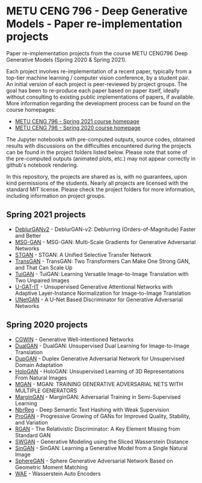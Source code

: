 METU CENG 796 - Deep Generative Models - Paper re-implementation projects 
=========================================================================

Paper re-implementation projects from the course METU CENG796 Deep Generative Models (Spring 2020 & Spring 2021).

Each project involves re-implementation of a recent paper, typically from a top-tier machine
learning / computer vision conference, by a student pair. An initial version of each
project is peer-reviewed by project groups. The goal has been to re-produce each paper based on
paper itself, ideally without consulting to existing public implementations of papers, if available.
More information regarding the development process can be found on the course homepages:
* [METU CENG 796 - Spring 2021 course homepage](https://user.ceng.metu.edu.tr/~gcinbis/courses/Spring21/CENG796/index.html)
* [METU CENG 796 - Spring 2020 course homepage](https://user.ceng.metu.edu.tr/~gcinbis/courses/Spring20/CENG796/index.html)

The Jupyter notebooks with pre-computed outputs, source codes, obtained results with discussions on
the difficulties encountered during the projects can be found in the project folders listed below.
Please note that some of the pre-computed outputs (animated plots, etc.) may not appear correctly in
github's notebook rendering.

In this repository, the projects are shared as is, with no guarantees, upon kind permissions of the
students. Nearly all projects are licensed with the standard MIT license. Please check the project folders for more
information, including information on project groups.

## Spring 2021 projects

* [DeblurGANv2](DeblurGANv2/) - DeblurGAN-v2: Deblurring (Orders-of-Magnitude) Faster and Better
* [MSG-GAN](MSG-GAN/) - MSG-GAN: Multi-Scale Gradients for Generative Adversarial Networks
* [STGAN](STGAN/) - STGAN: A Unified Selective Transfer Network
* [TransGAN](TransGAN/) - TransGAN: Two Transformers Can Make One Strong GAN, and That Can Scale Up
* [TuiGAN](TuiGAN/) - TuiGAN: Learning Versatile Image-to-Image Translation with Two Unpaired Images
* [U-GAT-IT](U-GAT-IT/) - Unsupervised Generative Attentional Networks with Adaptive Layer-Instance Normalization for Image-to-Image Translation
* [UNetGAN](UNetGAN/) - A U-Net Based Discriminator for Generative Adversarial Networks

## Spring 2020 projects

* [CGWIN](CGWIN/) - Generative Well-intentioned Networks
* [DualGAN](DualGAN/) - DualGAN: Unsupervised Dual Learning for Image-to-Image Translation
* [DupGAN](DupGAN/) - Duplex Generative Adversarial Network for Unsupervised Domain Adaptation
* [HoloGAN](HoloGAN/) - HoloGAN: Unsupervised Learning of 3D Representations From Natural Images
* [MGAN](MGAN/) - MGAN: TRAINING GENERATIVE ADVERSARIAL NETS WITH MULTIPLE GENERATORS
* [MarginGAN](MarginGAN/) - MarginGAN: Adversarial Training in Semi-Supervised Learning
* [NbrReg](NbrReg/) - Deep Semantic Text Hashing with Weak Supervision
* [ProGAN](ProGAN/) - Progressive Growing of GANs for Improved Quality, Stability, and Variation
* [RGAN](RGAN/) - The Relativistic Discriminator: A Key Element Missing from Standard GAN
* [SWGAN](SWGAN/) - Generative Modeling using the Sliced Wasserstein Distance
* [SinGAN](SinGAN/) - SinGAN: Learning a Generative Model from a Single Natural Image
* [SphereGAN](SphereGAN/) - Sphere Generative Adversarial Network Based on Geometric Moment Matching
* [WAE](WAE/) - Wasserstein Auto Encoders

